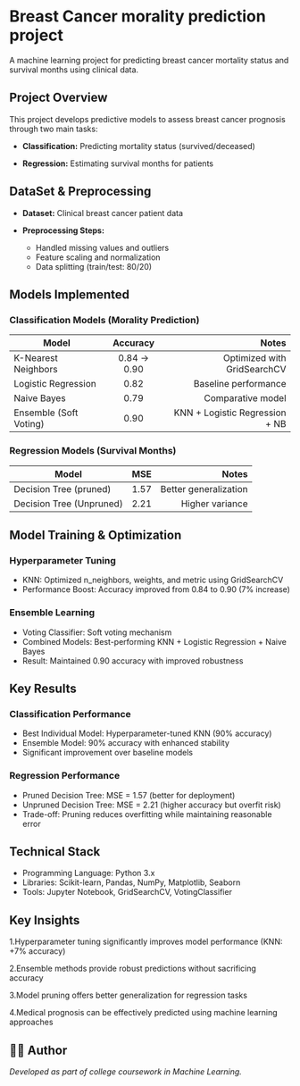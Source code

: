 # Breast Cancer morality prediction project
A machine learning project for predicting breast cancer mortality status and survival months using clinical data.

## Project Overview
This project develops predictive models to assess breast cancer prognosis through two main tasks:

- **Classification:** Predicting mortality status (survived/deceased)

- **Regression:** Estimating survival months for patients

## DataSet & Preprocessing
- **Dataset:** Clinical breast cancer patient data

- **Preprocessing Steps:**
     - Handled missing values and outliers
     - Feature scaling and normalization
     - Data splitting (train/test: 80/20)
 
## Models Implemented
### Classification Models (Morality Prediction)

|Model | Accuracy	| Notes
|-----|:--------:|------:|
|K-Nearest Neighbors|	0.84 → 0.90 |	Optimized with GridSearchCV
|Logistic Regression|	0.82|	Baseline performance
|Naive Bayes|	0.79 |	Comparative model
|Ensemble (Soft Voting) |	0.90 |	KNN + Logistic Regression + NB

### Regression Models (Survival Months)
|Model | MSE	| Notes
|-----|:--------:|------:|
|Decision Tree (pruned)	| 1.57 | Better generalization
|Decision Tree (Unpruned)| 2.21| Higher variance

## Model Training & Optimization
### Hyperparameter Tuning
- KNN: Optimized n_neighbors, weights, and metric using GridSearchCV
- Performance Boost: Accuracy improved from 0.84 to 0.90 (7% increase)
### Ensemble Learning
- Voting Classifier: Soft voting mechanism
- Combined Models: Best-performing KNN + Logistic Regression + Naive Bayes
- Result: Maintained 0.90 accuracy with improved robustness
## Key Results
### Classification Performance
- Best Individual Model: Hyperparameter-tuned KNN (90% accuracy)
- Ensemble Model: 90% accuracy with enhanced stability
- Significant improvement over baseline models
### Regression Performance
- Pruned Decision Tree: MSE = 1.57 (better for deployment)
- Unpruned Decision Tree: MSE = 2.21 (higher accuracy but overfit risk)
- Trade-off: Pruning reduces overfitting while maintaining reasonable error
## Technical Stack
- Programming Language: Python 3.x
- Libraries: Scikit-learn, Pandas, NumPy, Matplotlib, Seaborn
- Tools: Jupyter Notebook, GridSearchCV, VotingClassifier

## Key Insights
1.Hyperparameter tuning significantly improves model performance (KNN: +7% accuracy)

2.Ensemble methods provide robust predictions without sacrificing accuracy

3.Model pruning offers better generalization for regression tasks

4.Medical prognosis can be effectively predicted using machine learning approaches

## 👨‍💻 Author
*Developed as part of college coursework in Machine Learning.*





